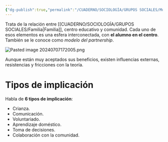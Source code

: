 ```yaml
---
{"dg-publish":true,"permalink":"/CUADERNO/SOCIOLOGÍA/GRUPOS SOCIALES/Modelo Epstein o de las Tres Esferas/"}
---
```


Trata de la relación entre [[CUADERNO/SOCIOLOGÍA/GRUPOS SOCIALES/Familia\|Familia]], centro educativo y comunidad. Cada uno de esos elementos es una esfera interconectada, con **el alumno en el centro**. También se le conoce como *modelo del partnership*.

![Pasted image 20240707172005.png](/img/user/MEDIA/Pasted%20image%2020240707172005.png)

Aunque están muy aceptados sus beneficios, existen influencias externas, resistencias y fricciones con la teoría.

# Tipos de implicación
Habla de **6 tipos de implicación**:
- Crianza.
- Comunicación.
- Voluntariado.
- Aprendizaje doméstico.
- Toma de decisiones.
- Colaboración con la comunidad.
